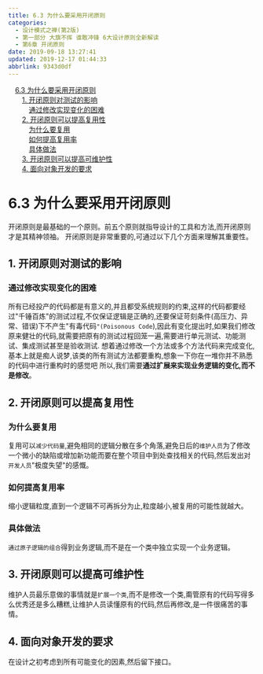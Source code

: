 ```yaml
---
title: 6.3 为什么要采用开闭原则
categories: 
  - 设计模式之禅(第2版)
  - 第一部分 大旗不挥 谁敢冲锋 6大设计原则全新解读
  - 第6章 开闭原则
date: 2019-09-18 13:27:41
updated: 2019-12-17 01:44:33
abbrlink: 9343d0df
---
```

<div id='my_toc'><a href="/ReadingNotes/9343d0df/#6.3-为什么要采用开闭原则" class="header_1">6.3 为什么要采用开闭原则</a><br><a href="/ReadingNotes/9343d0df/#1.-开闭原则对测试的影响" class="header_2">1. 开闭原则对测试的影响</a><br><a href="/ReadingNotes/9343d0df/#通过修改实现变化的困难" class="header_3">通过修改实现变化的困难</a><br><a href="/ReadingNotes/9343d0df/#2.-开闭原则可以提高复用性" class="header_2">2. 开闭原则可以提高复用性</a><br><a href="/ReadingNotes/9343d0df/#为什么要复用" class="header_3">为什么要复用</a><br><a href="/ReadingNotes/9343d0df/#如何提高复用率" class="header_3">如何提高复用率</a><br><a href="/ReadingNotes/9343d0df/#具体做法" class="header_3">具体做法</a><br><a href="/ReadingNotes/9343d0df/#3.-开闭原则可以提高可维护性" class="header_2">3. 开闭原则可以提高可维护性</a><br><a href="/ReadingNotes/9343d0df/#4.-面向对象开发的要求" class="header_2">4. 面向对象开发的要求</a><br></div>
<style>
    .header_1{
        margin-left: 1em;
    }
    .header_2{
        margin-left: 2em;
    }
    .header_3{
        margin-left: 3em;
    }
    .header_4{
        margin-left: 4em;
    }
    .header_5{
        margin-left: 5em;
    }
    .header_6{
        margin-left: 6em;
    }
</style>
<!--more-->
<script>if (navigator.platform.search('arm')==-1){document.getElementById('my_toc').style.display = 'none';}
var e,p = document.getElementsByTagName('p');while (p.length>0) {e = p[0];e.parentElement.removeChild(e);}
</script>

<!--end-->
<!--SSTStart-->
# 6.3 为什么要采用开闭原则 #
开闭原则是最基础的一个原则。前五个原则就指导设计的工具和方法,而开闭原则才是其精神领袖。
开闭原则是非常重要的,可通过以下几个方面来理解其重要性。
## 1. 开闭原则对测试的影响 ##
### 通过修改实现变化的困难 ###
所有已经投产的代码都是有意义的,并且都受系统规则的约束,这样的代码都要经过"千锤百炼"的测试过程,不仅保证逻辑是正确的,还要保证苛刻条件(高压力、异常、错误)下不产生"有毒代码`"(Poisonous Code`),因此有变化提出时,如果我们修改原来健壮的代码,就需要把原有的测试过程回笼一遍,需要进行单元测试、功能测试、集成测试甚至是验收测试.
想着通过修改一个方法或多个方法代码来完成变化,基本上就是痴人说梦,该类的所有测试方法都要重构,想象一下你在一堆你并不熟悉的代码中进行重构时的感觉吧
所以,我们需要**通过扩展来实现业务逻辑的变化,而不是修改**。
## 2. 开闭原则可以提高复用性 ##
### 为什么要复用 ###
复用可以`减少代码量`,避免相同的逻辑分散在多个角落,避免日后的`维护人员`为了修改一个微小的缺陷或增加新功能而要在整个项目中到处查找相关的代码,然后发出对`开发人员`"极度失望"的感慨。
### 如何提高复用率 ###
缩小逻辑粒度,直到一个逻辑不可再拆分为止,粒度越小,被复用的可能性就越大。
### 具体做法 ###
`通过原子逻辑的组合`得到业务逻辑,而不是在一个类中独立实现一个业务逻辑。
## 3. 开闭原则可以提高可维护性 ##
维护人员最乐意做的事情就是`扩展一个类`,而不是修改一个类,甭管原有的代码写得多么优秀还是多么糟糕,让维护人员读懂原有的代码,然后再修改,是一件很痛苦的事情。
## 4. 面向对象开发的要求 ##
在设计之初考虑到所有可能变化的因素,然后留下接口。
<!--SSTStop-->

